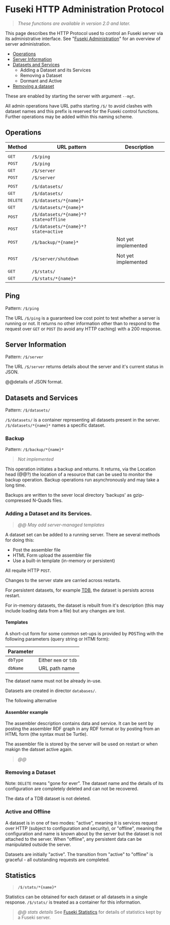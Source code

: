 # Fuseki HTTP Administration Protocol

> _These functions are available in version 2.0 and later._

This page describes the HTTP Protocol used to control an Fuseki server via its administrative interface.  See "[Fuseki Administration](admin.html)" for an overview of server administration.

* [Operations](#operations)
* [Server Information](#server-information)
* [Datasets and Services](#datasets-and-services)
    * Adding a Dataset and its Services
    * Removing a Dataset
    * Dormant and Active
* [Removing a dataset](#remove-dataset)

These are enabled by starting the server with argument `--mgt`.



All admin operations have URL paths starting `/$/` to avoid clashes
with dataset names and this prefix is reserved for the Fuseki control functions.
Further operations may be added within this naming scheme.

## Operations

| Method          |  URL pattern           | Description   |
|-----------------|------------------------|---------------|
||
| <tt>GET</tt>    | `/$/ping`              |               | 
| <tt>POST</tt>   | `/$/ping`              |               | 
| <tt>GET</tt>    | `/$/server`            |               | 
| <tt>POST</tt>   | `/$/server`            |               | 
||
| <tt>POST</tt>   | `/$/datasets/`         |               | 
| <tt>GET</tt>    | `/$/datasets/`         |               |
| <tt>DELETE</tt> | `/$/datasets/*{name}*` |               |
| <tt>GET</tt>    | `/$/datasets/*{name}*` |               |
| <tt>POST</tt>   | `/$/datasets/*{name}*?state=offline` |               |
| <tt>POST</tt>   | `/$/datasets/*{name}*?state=active`  |               |
| <tt>POST</tt>   | `/$/backup/*{name}*`   | Not yet implemented  |
||
| <tt>POST</tt>   | `/$/server/shutdown`   | Not yet implemented  | 
||
| <tt>GET</tt>    | `/$/stats/`            |               | 
| <tt>GET</tt>    | `/$/stats/*{name}*`    |               |

## Ping
Pattern: `/$/ping`

The URL `/$/ping` is a guaranteed low cost point to test whether a server
is running or not.  It returns no other information other than to respond to the
request over `GET` or `POST` (to avoid any HTTP caching) with a 200 response.

## Server Information 
Pattern: `/$/server`

The URL `/$/server` returns details about the server and it's current status in JSON.

@@details of JSON format.

## Datasets and Services
Pattern: `/$/datasets/`

`/$/datasets/` is a container representing all datasets present in the server. 
`/$/datasets/*{name}*` names a specific dataset.

### Backup 
Pattern: `/$/backup/*{name}*`

> _Not implemented_

This operation initiates a backup and returns. It returns, via the Location head (@@?)
the location of a resource that can be used to monitor the backup operation. Backup
operations run asynchronously and may take a long time.

Backups are written to the sever local directory 'backups' as  gzip-compressed N-Quads files.

### Adding a Dataset and its Services.

> _@@ May add server-managed templates_

A dataset set can be added to a running server. There ae several methods
for doing this: 

* Post the assembler file
* HTML Form upload the assembler file 
* Use a built-in template (in-memory or persistent)

All requite HTTP `POST`.

Changes to the server state are carried across restarts.  

For persistent datasets, for example [TDB](/documentation/tdb),
the dataset is persists across restart.

For in-memory datasets, the dataset is rebuilt from it's description
(this may include loading data from a file) but any changes are lost.

#### Templates

A short-cut form for some common set-ups is provided by <tt>POST</tt>ing with
the following parameters (query string or HTMl form):

| Parameter |                 |
|-----------|-----------------|
| `dbType`  | Either `mem` or `tdb` |
| `dbName`  | URL path name   |

The dataset name must not be already in-use.

Datasets are created in director `databases/`.


The following alternative 

#### Assembler example

The assembler description contains data and service.  It can be sent by posting the assembler RDF graph
in any RDF format or by posting from an HTML form (the syntax must be Turtle).

The assembler file is stored by the server will be used on restart or when makign the datsset active again.

> _@@_

### Removing a Dataset

Note: `DELETE` means "gone for ever".  The dataset name and the details of its
configuration are completely deleted and can not be recovered.  

The data of a TDB dataset is not deleted.

### Active and Offline

A dataset is in one of two modes: "active", meaning it is services request over HTTP
(subject to configuration and security), or "offline", meaning the configuration and name 
is known about by the server but the dataset is not attached to the server.  When "offline",
any persistent data can be manipulated outside the server.

Datasets are initially "active".  The transition from "active" to "offline" is graceful - all outstanding requests are completed.

## Statistics
> **`/$/stats/*{name}*`**

Statistics can be obtained for each dataset or all datasets in a single response.
`/$/stats/` is  treated as a container for this information.

> _@@ stats details_
> See [Fuseki Statistics](fuseki-stats.html) for details of statistics kept by a Fuseki server.
